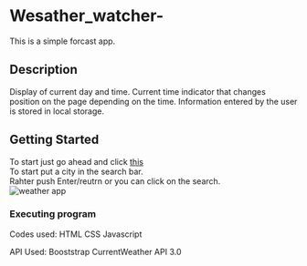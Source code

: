 #  Wesather_watcher-

This is a simple forcast app.

## Description

Display of current day and time.
Current time indicator that changes position on the page depending on the time.
Information entered by the user is stored in local storage.

## Getting Started
 To start just go ahead and click [this](https://dantheman4500.github.io/Wesather_watcher-/) <br />
 To start put a city in the search bar.<br />
 Rahter push Enter/reutrn or you can click on the search.<br />
![weather app](https://user-images.githubusercontent.com/103381483/199351057-3728457d-db87-4e07-b6a1-886c29e617ff.PNG)
### Executing program

Codes used:
HTML 
CSS 
Javascript

API Used:
Booststrap 
CurrentWeather API 3.0
